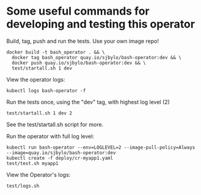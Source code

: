 # Some useful commands for developing and testing this operator

Build, tag, push and run the tests.  Use your own image repo!

```
docker build -t bash_operator . && \
  docker tag bash_operator quay.io/sjbylo/bash-operator:dev && \
  docker push quay.io/sjbylo/bash-operator:dev && \
  test/startall.sh 1 dev
```

View the operator logs:

```
kubectl logs bash-operator -f 
```

Run the tests once, using the "dev" tag, with highest log level (2)

```
test/startall.sh 1 dev 2
```

See the test/startall.sh script for more.

Run the operator with full log level:

```
kubectl run bash-operator --env=LOGLEVEL=2 --image-pull-policy=Always --image=quay.io/sjbylo/bash-operator:dev
kubectl create -f deploy/cr-myapp1.yaml
test/test.sh myapp1
```

View the Operator's logs:

```
test/logs.sh 
```

